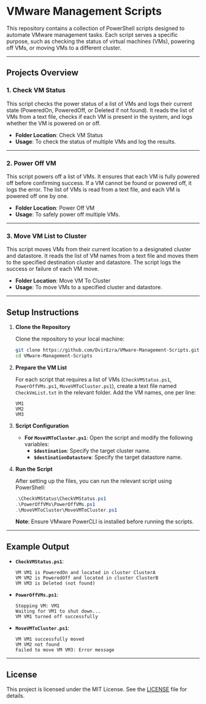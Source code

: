 # VMware Management Scripts

This repository contains a collection of PowerShell scripts designed to automate VMware management tasks. Each script serves a specific purpose, such as checking the status of virtual machines (VMs), powering off VMs, or moving VMs to a different cluster.

---

## Projects Overview

### 1. **Check VM Status**

This script checks the power status of a list of VMs and logs their current state (PoweredOn, PoweredOff, or Deleted if not found). It reads the list of VMs from a text file, checks if each VM is present in the system, and logs whether the VM is powered on or off.

- **Folder Location**: Check VM Status
- **Usage**: To check the status of multiple VMs and log the results.

---

### 2. **Power Off VM**

This script powers off a list of VMs. It ensures that each VM is fully powered off before confirming success. If a VM cannot be found or powered off, it logs the error. The list of VMs is read from a text file, and each VM is powered off one by one.

- **Folder Location**: Power Off VM
- **Usage**: To safely power off multiple VMs.

---

### 3. **Move VM List to Cluster**

This script moves VMs from their current location to a designated cluster and datastore. It reads the list of VM names from a text file and moves them to the specified destination cluster and datastore. The script logs the success or failure of each VM move.

- **Folder Location**: Move VM To Cluster
- **Usage**: To move VMs to a specified cluster and datastore.

---

## Setup Instructions

1. **Clone the Repository**

   Clone the repository to your local machine:

   ```bash
   git clone https://github.com/DvirEzra/VMware-Management-Scripts.git
   cd VMware-Management-Scripts
   ```

2. **Prepare the VM List**

   For each script that requires a list of VMs (`CheckVMStatus.ps1`, `PowerOffVMs.ps1`, `MoveVMToCluster.ps1`), create a text file named `CheckVmList.txt` in the relevant folder. Add the VM names, one per line:

   ```
   VM1
   VM2
   VM3
   ```

3. **Script Configuration**

   - **For `MoveVMToCluster.ps1`**: Open the script and modify the following variables:
     - **`$destination`**: Specify the target cluster name.
     - **`$destinationDatastore`**: Specify the target datastore name.

4. **Run the Script**

   After setting up the files, you can run the relevant script using PowerShell:

   ```powershell
   .\CheckVMStatus\CheckVMStatus.ps1
   .\PowerOffVMs\PowerOffVMs.ps1
   .\MoveVMToCluster\MoveVMToCluster.ps1
   ```

   **Note**: Ensure VMware PowerCLI is installed before running the scripts.

---

## Example Output

- **`CheckVMStatus.ps1`**:
   ```plaintext
   VM VM1 is PoweredOn and located in cluster ClusterA
   VM VM2 is PoweredOff and located in cluster ClusterB
   VM VM3 is Deleted (not found)
   ```

- **`PowerOffVMs.ps1`**:
   ```plaintext
   Stopping VM: VM1
   Waiting for VM1 to shut down...
   VM VM1 turned off successfully
   ```

- **`MoveVMToCluster.ps1`**:
   ```plaintext
   VM VM1 successfully moved
   VM VM2 not found
   Failed to move VM VM3: Error message
   ```

---

## License

This project is licensed under the MIT License. See the [LICENSE](LICENSE) file for details.
